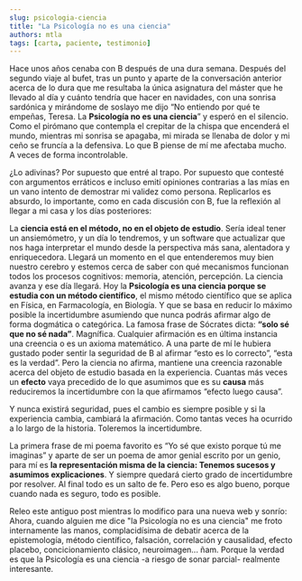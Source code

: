 ```yaml
---
slug: psicologia-ciencia
title: "La Psicología no es una ciencia"
authors: mtla
tags: [carta, paciente, testimonio]
---
```


Hace unos años cenaba con B después de una dura semana. Después del segundo viaje al bufet, tras un punto y aparte de la conversación anterior acerca de lo dura que me resultaba la única asignatura del máster que he llevado al día y cuánto tendría que hacer en navidades, con una sonrisa sardónica y mirándome de soslayo me dijo “No entiendo por qué te empeñas, Teresa. La **Psicología no es una ciencia**” y esperó en el silencio. Como el pirómano que contempla el crepitar de la chispa que encenderá el mundo, mientras mi sonrisa se apagaba, mi mirada se llenaba de dolor y mi ceño se fruncía a la defensiva. Lo que B piense de mí me afectaba mucho. A veces de forma incontrolable.
<!--truncate-->

¿Lo adivinas? Por supuesto que entré al trapo. Por supuesto que contesté con argumentos erráticos e incluso emití opiniones contrarias a las mías en un vano intento de demostrar mi validez como persona.
Replicarlos es absurdo, lo importante, como en cada discusión con B, fue la reflexión al llegar a mi casa y los días posteriores:

La **ciencia está en el método, no en el objeto de estudio**. Sería ideal tener un ansiemómetro, y un día lo tendremos, y un software que actualizar que nos haga interpretar el mundo desde la perspectiva más sana, alentadora y enriquecedora. Llegará un momento en el que entenderemos muy bien nuestro cerebro y estemos cerca de saber con qué mecanismos funcionan todos los procesos cognitivos: memoria, atención, percepción. La ciencia avanza y ese día llegará. Hoy la **Psicología es una ciencia porque se estudia con un método científico**, el mismo método científico que se aplica en Física, en Farmacología, en Biología. Y que se basa en reducir lo máximo posible la incertidumbre asumiendo que nunca podrás afirmar algo de forma dogmática o categórica. La famosa frase de Sócrates dicta: **“solo sé que no sé nada”**. Magnífica. Cualquier afirmación es en última instancia una creencia o es un axioma matemático. A una parte de mí le hubiera gustado poder sentir la seguridad de B al afirmar “esto es lo correcto”, “esta es la verdad”. Pero la ciencia no afirma, mantiene una creencia razonable acerca del objeto de estudio basada en la experiencia. Cuantas más veces un **efecto** vaya precedido de lo que asumimos que es su **causa** más reduciremos la incertidumbre con la que afirmamos “efecto luego causa”.

Y nunca existirá seguridad, pues el cambio es siempre posible y si la experiencia cambia, cambiará la afirmación. Como tantas veces ha ocurrido a lo largo de la historia. Toleremos la incertidumbre.

La primera frase de mi poema favorito es “Yo sé que existo porque tú me imaginas” y aparte de ser un poema de amor genial escrito por un genio, para mí es **la representación misma de la ciencia: Tenemos sucesos y asumimos explicaciones**. Y siempre quedará cierto grado de incertidumbre por resolver. Al final todo es un salto de fe. Pero eso es algo bueno, porque cuando nada es seguro, todo es posible.

Releo este antiguo post mientras lo modifico para una nueva web y sonrío: Ahora, cuando alguien me dice "la Psicología no es una ciencia" me froto internamente las manos, complacidísima de debatir acerca de la epistemología, método científico, falsación, correlación y causalidad, efecto placebo, concicionamiento clásico, neuroimagen... ñam. Porque la verdad es que la Psicología es una ciencia -a riesgo de sonar parcial- realmente interesante.

